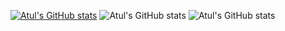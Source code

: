 [![Atul's GitHub stats](https://github-readme-stats.vercel.app/api?username=raazatul7)](https://github.com/anuraghazra/github-readme-stats)
![Atul's GitHub stats](https://github-readme-stats.vercel.app/api?username=raazatul7&hide=contribs,prs)
![Atul's GitHub stats](https://github-readme-stats.vercel.app/api?username=raazatul7&show_icons=true&theme=radical)
